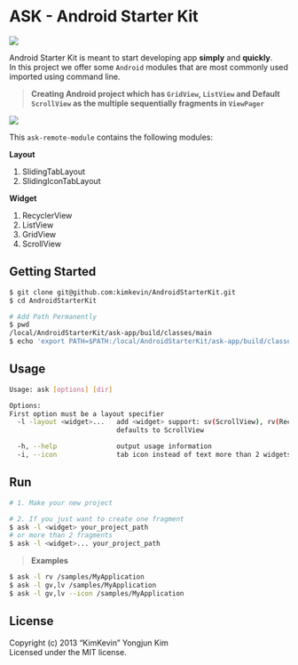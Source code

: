 ASK - Android Starter Kit
=====

![](https://github.com/kimkevin/AndroidStarterKit/blob/master/assets/ask_banner.png)

Android Starter Kit is meant to start developing app **simply** and **quickly**.  
In this project we offer some `Android` modules that are most commonly used imported using command line.

> **Creating Android project which has `GridView`, `ListView` and Default `ScrollView` as the multiple sequentially fragments in `ViewPager`**

![](https://github.com/kimkevin/AndroidStarterKit/blob/master/assets/ask_demo.gif)

This `ask-remote-module` contains the following modules:

**Layout**

1. SlidingTabLayout 
2. SlidingIconTabLayout 

**Widget**

1. RecyclerView
2. ListView
3. GridView
4. ScrollView

## Getting Started

```bash
$ git clone git@github.com:kimkevin/AndroidStarterKit.git
$ cd AndroidStarterKit

# Add Path Permanently 
$ pwd
/local/AndroidStarterKit/ask-app/build/classes/main
$ echo 'export PATH=$PATH:/local/AndroidStarterKit/ask-app/build/classes/main' >> ~/.bash_profile
```

## Usage
```bash
Usage: ask [options] [dir]

Options:
First option must be a layout specifier
  -l -layout <widget>...   add <widget> support: sv(ScrollView), rv(RecyclerView), lv(ListView), gv(GridView)
                           defaults to ScrollView

  -h, --help               output usage information
  -i, --icon               tab icon instead of text more than 2 widgets
```

## Run

```bash
# 1. Make your new project

# 2. If you just want to create one fragment
$ ask -l <widget> your_project_path 
# or more than 2 fragments
$ ask -l <widget>... your_project_path
```

> **Examples**
```bash
$ ask -l rv /samples/MyApplication
$ ask -l gv,lv /samples/MyApplication
$ ask -l gv,lv --icon /samples/MyApplication
```

## License

Copyright (c) 2013 “KimKevin” Yongjun Kim  
Licensed under the MIT license.


